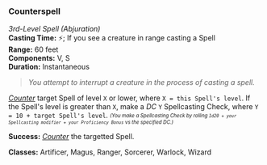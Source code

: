 ### Counterspell
*3rd-Level Spell (Abjuration)*  
**Casting Time:** ⚡; If you see a creature in range casting a Spell  
**Range:** 60 feet  
**Components:** V, S  
**Duration:** Instantaneous  

> *You attempt to interrupt a creature in the process of casting a spell.*

*[Counter]* target Spell of level `X` or lower, where `X = this Spell's level`. If the Spell's level is greater than `X`, make a *DC* `Y` Spellcasting Check, where `Y = 10 + target Spell's level`. <sub><sup> *(You make a Spellcasting Check by rolling `1d20 + your Spellcasting modifier + your Proficiency Bonus` vs the specified DC.)* </sup></sub>

**Success:** *[Counter]* the targetted Spell.

**Classes:** Artificer, Magus, Ranger, Sorcerer, Warlock, Wizard

[Counter]: ../../Rules/Spellcasting/Countering%20A%20Spell.md
